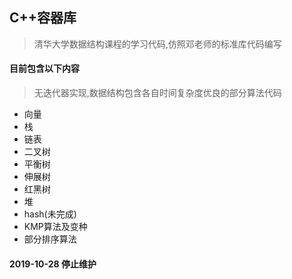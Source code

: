 ## C++容器库

> 清华大学数据结构课程的学习代码,仿照邓老师的标准库代码编写

#### 目前包含以下内容

> 无迭代器实现,数据结构包含各自时间复杂度优良的部分算法代码

- 向量
- 栈
- 链表
- 二叉树
- 平衡树
- 伸展树
- 红黑树
- 堆
- hash(未完成)
- KMP算法及变种
- 部分排序算法



#### 2019-10-28 停止维护
